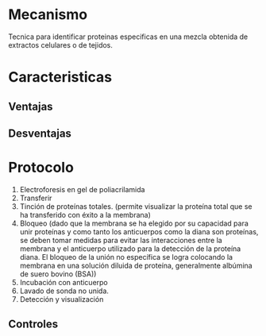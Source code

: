 # Mecanismo

Tecnica para identificar proteinas especificas en una mezcla obtenida de extractos celulares o de tejidos.

# Caracteristicas

## Ventajas

## Desventajas

# Protocolo

1. Electroforesis en gel de poliacrilamida
2. Transferir
3. Tinción de proteínas totales. (permite visualizar la proteína total que se ha transferido con éxito a la membrana)
4. Bloqueo (dado que la membrana se ha elegido por su capacidad para unir proteínas y como tanto los anticuerpos como la diana son proteínas, se deben tomar medidas para evitar las interacciones entre la membrana y el anticuerpo utilizado para la detección de la proteína diana. El bloqueo de la unión no específica se logra colocando la membrana en una solución diluida de proteína, generalmente albúmina de suero bovino (BSA))
5. Incubación con anticuerpo
6. Lavado de sonda no unida.
7. Detección y visualización

## Controles
